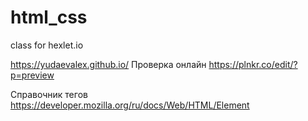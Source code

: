 # html_css
class for hexlet.io

https://yudaevalex.github.io/
Проверка онлайн
https://plnkr.co/edit/?p=preview

Справочник тегов
https://developer.mozilla.org/ru/docs/Web/HTML/Element
